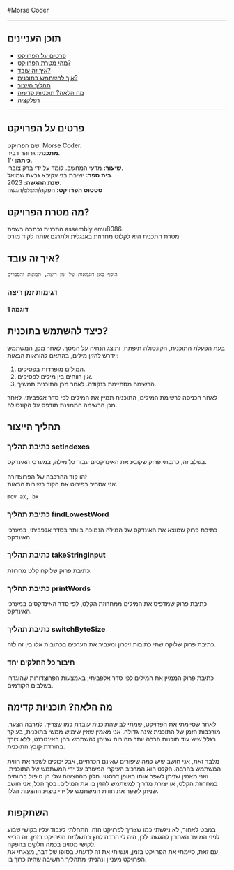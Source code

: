 

#Morse Coder
  ***
  ## תוכן העניינים
  - [פרטים על הפרויקט](#פרטים)
  - [מהי מטרת הפרויקט?](#מטרה)
  - [איך זה עובד?](#איך)
  - [איך להשתמש בתוכנית?](#שימוש)
  - [תהליך הייצור](#הפקה)
  - [מה הלאה? תוכניות קדימה](#תוכניות)
  - [רפלקציה](#רפלקציה)
  ***
  <a name="פרטים"></a>
  ## פרטים על הפרויקט
 שם הפרויקט:
 Morse Coder.<br/>
  **מתכנת:** גרוהר דביר.<br/>
  **כיתה:** י'1.<br/>
  **שיעור:** מדעי המחשב. לומד על ידי ברק צוברי.<br/>
  **בית ספר:** ישיבת בני עקיבא גבעת שמואל.<br/>
  **שנת ההגשה:** 2023.<br/>
  **סטטוס הפרויקט:** הפקה/`הושלם`/הגשה
  
  <a name="purpose"></a>
  ## מה מטרת הפרויקט?
התכנית נכתבה בשפת assembly emu8086.  
מטרת התכנית היא לקלוט מחרוזת באנגלית ולתרגם אותה לקוד מורס
  <a name="how"></a>
  ## איך זה עובד?
  `הוסף כאן דוגמאות של זמן ריצה, תמונות והסברים`
  ### דגימות זמן ריצה
  #### דוגמה 1
  
  
  <a name="use"></a>
  ## כיצד להשתמש בתוכנית?
  בעת הפעלת התוכנית, הקונסולה תיפתח, ותוצג הנחיה על המסך.
  לאחר מכן, המשתמש יידרש להזין מילים, בהתאם להוראות הבאות:
  1. המילים מופרדות בפסיקים.<br/>
  2. אין רווחים בין מילים לפסיקים.<br/>
  3. הרשימה מסתיימת בנקודה. לאחר מכן התוכנית תמשיך.<br/>
  
  לאחר הכניסה לרשימת המילים, התוכנית תמיין את המילים לפי סדר אלפביתי.
  לאחר מכן הרשימה הממוינת תודפס על הקונסולה.
  
  <a name="production"></a>
  ## תהליך הייצור
  ### כתיבת תהליך setIndexes
  בשלב זה, כתבתי פרוק שקובע את האינדקסים עבור כל מילה, במערכי האינדקס.<br/><br/>
  זהו קוד ההרכבה של הפרוצדורה<br/>
  אני אסביר בפירוט את הקוד בשורות הבאות.<br>
  ```הרכבה
  mov ax, bx
  ```
  ### כתיבת תהליך findLowestWord
  כתיבת פרוק שמוצא את האינדקס של המילה הנמוכה ביותר בסדר אלפביתי, במערכי האינדקס.
  ### כתיבת תהליך takeStringInput
  כתיבת פרוק שלוקח קלט מחרוזת.
  ### כתיבת תהליך printWords
  כתיבת פרוק שמדפיס את המילים ממחרוזת הקלט, לפי סדר האינדקסים במערכי האינדקס.
  ### כתיבת תהליך switchByteSize
  כתיבת פרוק שלוקח שתי כתובות זיכרון ומעביר את הערכים בכתובות אלו בין זה לזה.
  ### חיבור כל החלקים יחד
  כתיבת פרוק הממיין את המילים לפי סדר אלפביתי, באמצעות הפרוצדורות שהוגדרו בשלבים הקודמים.
  
  <a name="plans"></a>
  ## מה הלאה? תוכניות קדימה
  לאחר שסיימתי את הפרויקט, שמתי לב שהתוכנית עובדת כמו שצריך. למרבה הצער, מורכבות הזמן של התוכנית אינה גדולה. אני מאמין שאין שימוש ממשי בתוכנית, בעיקר בגלל שיש עוד תוכנות הרבה יותר מהירות שניתן להשתמש בהן באינטרנט, ללא צורך בהורדת קובץ התוכנית.
  <br/><br/>
  מלבד זאת, אני חושב שיש כמה שיפורים שאינם הכרחיים, אבל יכולים לשפר את חווית המשתמש בהרבה.
  הקלט הוא המרכיב העיקרי המעורב על ידי המשתמש של התוכנית, ואני מאמין שניתן לשפר אותו באופן דרסטי. חלק מההצעות שלי הן טיפול ברווחים במחרוזת הקלט, או יצירת מדריך למשתמש להזין בו את המילים. בסך הכל, אני חושב שניתן לשפר את חווית המשתמש על ידי ביצוע ההצעות הללו.
  
  <a name="reflection"></a>
  ## השתקפות
  במבט לאחור, לא ניגשתי כמו שצריך לפרויקט הזה. התחלתי לעבוד עליו בקושי שבוע לפני המועד האחרון להגשה. לכן, היה לי הרבה לחץ בהשלמת הפרויקט בזמן. זה הביא לקושי מסוים בכמה חלקים בהפקה.<br/>
  עם זאת, סיימתי את הפרויקט בזמן, ועשיתי את זה לדעתי.
  בסופו של דבר, מצאתי את הפרויקט מעניין ונהניתי מתהליך החשיבה שהיה כרוך בו.
